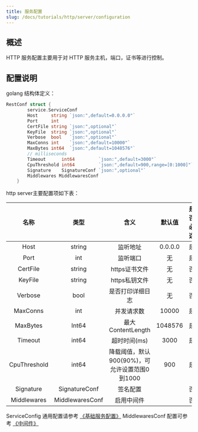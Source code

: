 ```yaml
---
title: 服务配置
slug: /docs/tutorials/http/server/configuration
---
```


## 概述

HTTP 服务配置主要用于对 HTTP 服务主机，端口，证书等进行控制。

## 配置说明

golang 结构体定义：

```go
RestConf struct {
		service.ServiceConf
		Host     string `json:",default=0.0.0.0"`
		Port     int
		CertFile string `json:",optional"`
		KeyFile  string `json:",optional"`
		Verbose  bool   `json:",optional"`
		MaxConns int    `json:",default=10000"`
		MaxBytes int64  `json:",default=1048576"`
		// milliseconds
		Timeout      int64         `json:",default=3000"`
		CpuThreshold int64         `json:",default=900,range=[0:1000]"`
		Signature    SignatureConf `json:",optional"`
		Middlewares MiddlewaresConf
	}
```

http server主要配置项如下表：

|     名称     |  类型  |                     含义                      | 默认值  | 是否必选 |
| :----------: | :----: | :-------------------------------------------: | :-----: | :------: |
|     Host     | string |                   监听地址                    | 0.0.0.0 |    是    |
|     Port     |  int   |                   监听端口                    |   无    |    是    |
|   CertFile   | string |                 https证书文件                 |   无    |    否    |
|   KeyFile    | string |                 https私钥文件                 |   无    |    否    |
|   Verbose    |  bool  |               是否打印详细日志                |   无    |    否    |
|   MaxConns   |  int   |                  并发请求数                   |  10000  |    是    |
|   MaxBytes   | Int64  |               最大ContentLength               | 1048576 |    是    |
|   Timeout    | int64  |                 超时时间(ms)                  |  3000   |    是    |
| CpuThreshold | int64  | 降载阈值，默认900(90%)，可允许设置范围0到1000 |   900   |    是    |
|  Signature   |  SignatureConf      |                   签名配置                    |         |    否    |
| Middlewares  |  MiddlewaresConf      |                  启用中间件                   |         |    否    |

ServiceConfig 通用配置请参考 <a href="/docs/tutorials/go-zero/configuration/service" target="_blank">《基础服务配置》</a>
MiddlewaresConf 配置可参考 <a href="/docs/tutorials/http/server/middleware" target="_blank">《中间件》</a>
